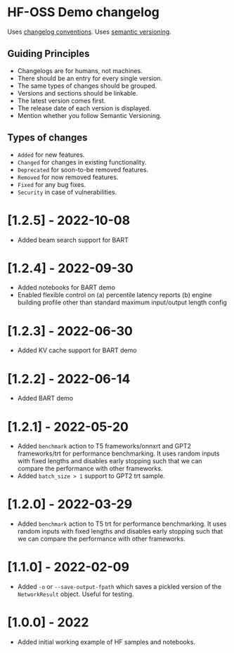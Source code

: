 # HF-OSS Demo changelog

Uses [changelog conventions](https://keepachangelog.com/en/1.0.0/).
Uses [semantic versioning](https://semver.org/).

## Guiding Principles
- Changelogs are for humans, not machines.
- There should be an entry for every single version.
- The same types of changes should be grouped.
- Versions and sections should be linkable.
- The latest version comes first.
- The release date of each version is displayed.
- Mention whether you follow Semantic Versioning.

## Types of changes
- `Added` for new features.
- `Changed` for changes in existing functionality.
- `Deprecated` for soon-to-be removed features.
- `Removed` for now removed features.
- `Fixed` for any bug fixes.
- `Security` in case of vulnerabilities.


# [1.2.5] - 2022-10-08
- Added beam search support for BART
 
# [1.2.4] - 2022-09-30
- Added notebooks for BART demo
- Enabled flexible control on (a) percentile latency reports (b) engine building profile other than standard maximum input/output length config

# [1.2.3] - 2022-06-30
- Added KV cache support for BART demo
  
# [1.2.2] - 2022-06-14
- Added BART demo

# [1.2.1] - 2022-05-20

- Added `benchmark` action to T5 frameworks/onnxrt and GPT2 frameworks/trt for performance benchmarking. It uses random
  inputs with fixed lengths and disables early stopping such that we can compare the performance with other frameworks.
- Added `batch_size > 1` support to GPT2 trt sample.

# [1.2.0] - 2022-03-29

- Added `benchmark` action to T5 trt for performance benchmarking. It uses random inputs with fixed lengths and disables
  early stopping such that we can compare the performance with other frameworks.

# [1.1.0] - 2022-02-09

- Added `-o` or `--save-output-fpath` which saves a pickled version of the `NetworkResult` object. Useful for testing.

# [1.0.0] - 2022

- Added initial working example of HF samples and notebooks.
